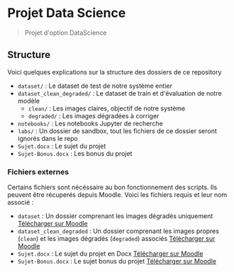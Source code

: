# Projet Data Science

> Projet d'option DataScience

## Structure

Voici quelques explications sur la structure des dossiers de ce repository

* `dataset/` : Le dataset de test de notre système entier
* `dataset_clean_degraded/` : Le dataset de train et d'évaluation de notre modèle
	* `clean/` : Les images claires, objectif de notre système
	* `degraded/` : Les images dégradées à corriger
* `notebooks/` : Les notebooks Jupyter de recherche
* `labs/` : Un dossier de sandbox, tout les fichiers de ce dossier seront ignorés dans le repo
* `Sujet.docx` : Le sujet du projet
* `Sujet-Bonus.docx` : Les bonus du projet

### Fichiers externes

Certains fichiers sont nécéssaire au bon fonctionnement des scripts.
Ils peuvent être récuperés depuis Moodle.
Voici les fichiers requis et leur nom associé : 

* `dataset` : Un dossier comprenant les images dégradés uniquement [Télécharger sur Moodle](https://moodle-ingenieurs.cesi.fr/mod/resource/view.php?id=3234)
* `dataset_clean_degraded` : Un dossier comprenant les images propres (`clean`) et les images dégradés (`degraded`) associés [Télécharger sur Moodle](https://moodle-ingenieurs.cesi.fr/mod/resource/view.php?id=3237)
* `Sujet.docx` : Le sujet du projet en Docx [Télécharger sur Moodle](https://moodle-ingenieurs.cesi.fr/mod/resource/view.php?id=3233)
* `Sujet-Bonus.docx` : Le sujet bonus du projet [Télécharger sur Moodle](https://moodle-ingenieurs.cesi.fr/mod/resource/view.php?id=3238)